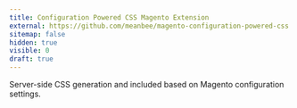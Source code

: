 ```yaml
---
title: Configuration Powered CSS Magento Extension
external: https://github.com/meanbee/magento-configuration-powered-css
sitemap: false
hidden: true
visible: 0
draft: true
---
```

Server-side CSS generation and included based on Magento configuration settings.
